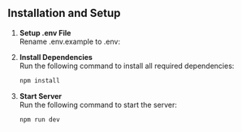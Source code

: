 ## Installation and Setup


1. **Setup .env File**  
   Rename .env.example to .env:

2. **Install Dependencies**  
   Run the following command to install all required dependencies:

   ```bash
   npm install
3. **Start Server**  
   Run the following command to start the server:

   ```bash
   npm run dev
